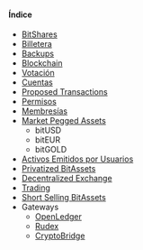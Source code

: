 #### Índice

- [BitShares](introduction/bitshares.md)
- [Billetera](introduction/wallets.md)
- [Backups](introduction/backups.md)
- [Blockchain](introduction/blockchain.md)
- [Votación](voting.md)
- [Cuentas](accounts/general.md)
- [Proposed Transactions](accounts/proposed.md)
- [Permisos](accounts/permissions.md)
- [Membresías](accounts/membership.md)
- [Market Pegged Assets](assets/mpa.md) 
    - bitUSD
    - bitEUR
    - bitGOLD
- [Activos Emitidos por Usuarios](assets/uia.md)
- [Privatized BitAssets](assets/privbitassets.md)
- [Decentralized Exchange](dex/introduction.md)
- [Trading](dex/trading.md)
- [Short Selling BitAssets](dex/shorting.md)
- Gateways 
    - [OpenLedger](gateways/openledger.md)
    - [Rudex](gateways/rudex.md)
    - [CryptoBridge](gateways/cryptobridge.md)